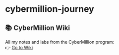 # cybermillion-journey
## 📚 CyberMillion Wiki
All my notes and labs from the CyberMillion program:  
👉 [Go to Wiki](https://github.com/yourusername/yourrepo/wiki)

